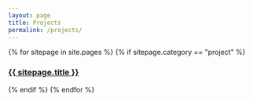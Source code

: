 ```yaml
---
layout: page
title: Projects
permalink: /projects/
---
```


{% for sitepage in site.pages %}
{% if sitepage.category == "project" %}
<article class="post">
	<h3><a href="{{ sitepage.url }}">{{ sitepage.title }}</a></h3>
</article>
{% endif %}
{% endfor %}